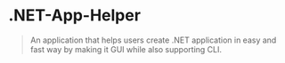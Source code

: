 # .NET-App-Helper
> An application that helps users create .NET application in easy and fast way by making it GUI while also supporting CLI.
